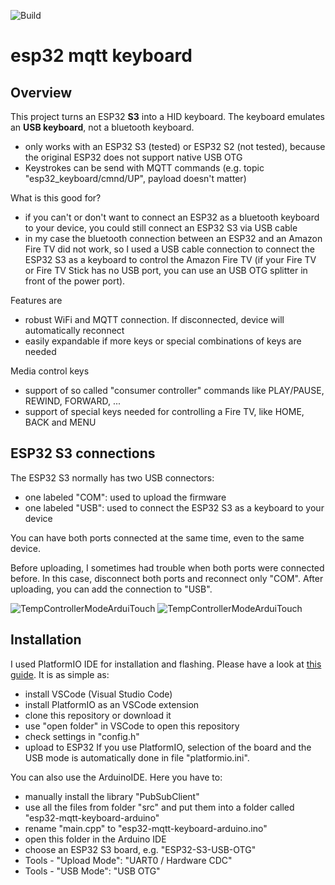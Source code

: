 ![Build](https://github.com/OMOTE-Community/esp32-mqtt-keyboard/actions/workflows/build-platformio.yml/badge.svg)

# esp32 mqtt keyboard
## Overview
This project turns an ESP32 <b>S3</b> into a HID keyboard. The keyboard emulates an <b>USB keyboard</b>, not a bluetooth keyboard.
* only works with an ESP32 S3 (tested) or ESP32 S2 (not tested), because the original ESP32 does not support native USB OTG
* Keystrokes can be send with MQTT commands (e.g. topic "esp32_keyboard/cmnd/UP", payload doesn't matter)

What is this good for?
* if you can't or don't want to connect an ESP32 as a bluetooth keyboard to your device, you could still connect an ESP32 S3 via USB cable
* in my case the bluetooth connection between an ESP32 and an Amazon Fire TV did not work, so I used a USB cable connection to connect the ESP32 S3 as a keyboard to control the Amazon Fire TV (if your Fire TV or Fire TV Stick has no USB port, you can use an USB OTG splitter in front of the power port).

Features are
* robust WiFi and MQTT connection. If disconnected, device will automatically reconnect
* easily expandable if more keys or special combinations of keys are needed

Media control keys
* support of so called "consumer controller" commands like PLAY/PAUSE, REWIND, FORWARD, ...
* support of special keys needed for controlling a Fire TV, like HOME, BACK and MENU

## ESP32 S3 connections
The ESP32 S3 normally has two USB connectors:
* one labeled "COM": used to upload the firmware
* one labeled "USB": used to connect the ESP32 S3 as a keyboard to your device

You can have both ports connected at the same time, even to the same device.

Before uploading, I sometimes had trouble when both ports were connected before. In this case, disconnect both ports and reconnect only "COM". After uploading, you can add the connection to "USB".

![TempControllerModeArduiTouch](https://github.com/OMOTE-Community/esp32-mqtt-keyboard/blob/main/images/ESP32_S3_Back.jpg)
![TempControllerModeArduiTouch](https://github.com/OMOTE-Community/esp32-mqtt-keyboard/blob/main/images/ESP32_S3_Front.jpg)

## Installation
I used PlatformIO IDE for installation and flashing. Please have a look at <a href="https://docs.platformio.org/en/latest/integration/ide/vscode.html#installation">this guide</a>. It is as simple as:
* install VSCode (Visual Studio Code)
* install PlatformIO as an VSCode extension
* clone this repository or download it
* use "open folder" in VSCode to open this repository
* check settings in "config.h"
* upload to ESP32
If you use PlatformIO, selection of the board and the USB mode is automatically done in file "platformio.ini".

You can also use the ArduinoIDE. Here you have to:
* manually install the library "PubSubClient"
* use all the files from folder "src" and put them into a folder called "esp32-mqtt-keyboard-arduino"
* rename "main.cpp" to "esp32-mqtt-keyboard-arduino.ino"
* open this folder in the Arduino IDE
* choose an ESP32 S3 board, e.g. "ESP32-S3-USB-OTG"
* Tools - "Upload Mode": "UART0 / Hardware CDC"
* Tools - "USB Mode": "USB OTG"

  


